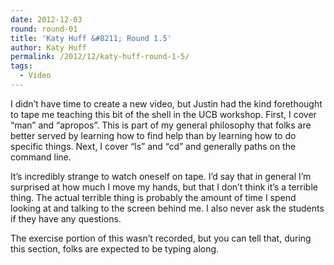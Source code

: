 ```yaml
---
date: 2012-12-03
round: round-01
title: 'Katy Huff &#8211; Round 1.5'
author: Katy Huff
permalink: /2012/12/katy-huff-round-1-5/
tags:
  - Video
---
```

I didn&#8217;t have time to create a new video, but Justin had the kind forethought to tape me teaching this bit of the shell in the UCB workshop. First, I cover &#8220;man&#8221; and &#8220;apropos&#8221;. This is part of my general philosophy that folks are better served by learning how to find help than by learning how to do specific things. Next, I cover &#8220;ls&#8221; and &#8220;cd&#8221; and generally paths on the command line.

It&#8217;s incredibly strange to watch oneself on tape. I&#8217;d say that in general I&#8217;m surprised at how much I move my hands, but that I don&#8217;t think it&#8217;s a terrible thing. The actual terrible thing is probably the amount of time I spend looking at and talking to the screen behind me. I also never ask the students if they have any questions.

The exercise portion of this wasn&#8217;t recorded, but you can tell that, during this section, folks are expected to be typing along.
